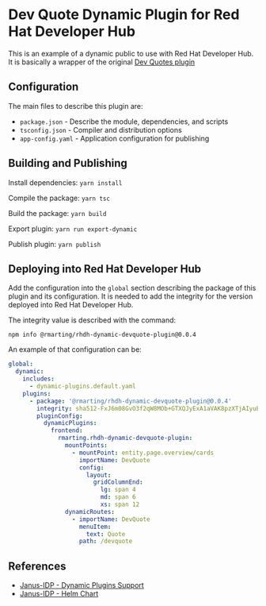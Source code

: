 # Dev Quote Dynamic Plugin for Red Hat Developer Hub

This is an example of a dynamic public to use with Red Hat Developer Hub.
It is basically a wrapper of the original [Dev Quotes plugin](https://github.com/Parsifal-M/backstage-dev-quotes)

## Configuration

The main files to describe this plugin are:

* `package.json` - Describe the module, dependencies, and scripts
* `tsconfig.json` - Compiler and distribution options
* `app-config.yaml` - Application configuration for publishing

## Building and Publishing

Install dependencies: `yarn install`

Compile the package: `yarn tsc`

Build the package: `yarn build`

Export plugin: `yarn run export-dynamic`

Publish plugin: `yarn publish`

## Deploying into Red Hat Developer Hub

Add the configuration into the `global` section describing the package of this
plugin and its configuration. It is needed to add the integrity for the version
deployed into Red Hat Developer Hub.

The integrity value is described with the command:

`npm info @rmarting/rhdh-dynamic-devquote-plugin@0.0.4`

An example of that configuration can be:

```yaml
global:
  dynamic:
    includes:
      - dynamic-plugins.default.yaml
    plugins:
      - package: '@rmarting/rhdh-dynamic-devquote-plugin@0.0.4'
        integrity: sha512-FxJ6m08GvO3f2qW8MOb+GTXQJyExA1aVAK8pzXTjAIyuENoVNbg3ajzuBTysJXLykNQwA+d9TIrbQUc/kdcpAA==
        pluginConfig:
          dynamicPlugins:
            frontend:
              rmarting.rhdh-dynamic-devquote-plugin:
                mountPoints:
                  - mountPoint: entity.page.overview/cards
                    importName: DevQuote
                    config:
                      layout:
                        gridColumnEnd:
                          lg: span 4
                          md: span 6
                          xs: span 12
                dynamicRoutes:
                  - importName: DevQuote
                    menuItem:
                      text: Quote
                    path: /devquote
```

## References

* [Janus-IDP - Dynamic Plugins Support](https://github.com/janus-idp/backstage-showcase/blob/main/showcase-docs/dynamic-plugins.md)
* [Janus-IDP - Helm Chart](https://artifacthub.io/packages/helm/janus-idp/backstage)
